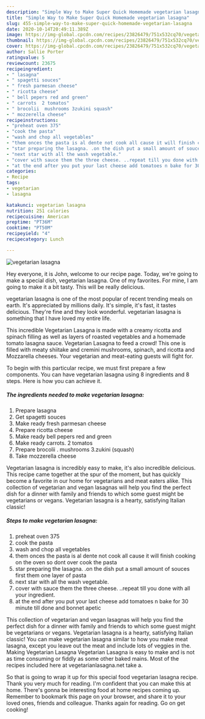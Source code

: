 ```yaml
---
description: "Simple Way to Make Super Quick Homemade vegetarian lasagna"
title: "Simple Way to Make Super Quick Homemade vegetarian lasagna"
slug: 455-simple-way-to-make-super-quick-homemade-vegetarian-lasagna
date: 2020-10-14T20:49:11.389Z
image: https://img-global.cpcdn.com/recipes/23826479/751x532cq70/vegetarian-lasagna-recipe-main-photo.jpg
thumbnail: https://img-global.cpcdn.com/recipes/23826479/751x532cq70/vegetarian-lasagna-recipe-main-photo.jpg
cover: https://img-global.cpcdn.com/recipes/23826479/751x532cq70/vegetarian-lasagna-recipe-main-photo.jpg
author: Sallie Porter
ratingvalue: 5
reviewcount: 23675
recipeingredient:
- " lasagna"
- " spagetti souces"
- " fresh parmesan cheese"
- " ricotta cheese"
- " bell pepers red and green"
- " carrots  2 tomatos"
- " brocolii  mushrooms 3zukini squash"
- " mozzerella cheese"
recipeinstructions:
- "preheat oven 375"
- "cook the pasta"
- "wash and chop all vegetables"
- "them onces the pasta is al dente not cook all cause it will finish cooking on the oven so dont over cook the pasta"
- "star preparing the lasagna. .on the dish put a small amount of souces first them one layer of pasta"
- "next star with all the wash vegetable."
- "cover with sauce them the three cheese. ..repeat till you done with all your ingredient."
- "at the end after you put your last cheese add tomatoes n bake for 30 minute till done and bonnet apetic"
categories:
- Recipe
tags:
- vegetarian
- lasagna

katakunci: vegetarian lasagna 
nutrition: 251 calories
recipecuisine: American
preptime: "PT36M"
cooktime: "PT50M"
recipeyield: "4"
recipecategory: Lunch

---
```



![vegetarian lasagna](https://img-global.cpcdn.com/recipes/23826479/751x532cq70/vegetarian-lasagna-recipe-main-photo.jpg)

Hey everyone, it is John, welcome to our recipe page. Today, we're going to make a special dish, vegetarian lasagna. One of my favorites. For mine, I am going to make it a bit tasty. This will be really delicious.

vegetarian lasagna is one of the most popular of recent trending meals on earth. It's appreciated by millions daily. It's simple, it's fast, it tastes delicious. They're fine and they look wonderful. vegetarian lasagna is something that I have loved my entire life.

This incredible Vegetarian Lasagna is made with a creamy ricotta and spinach filling as well as layers of roasted vegetables and a homemade tomato lasagna sauce. Vegetarian Lasagna to feed a crowd! This one is filled with meaty shiitake and cremini mushrooms, spinach, and ricotta and Mozzarella cheeses. Your vegetarian and meat-eating guests will fight for.


To begin with this particular recipe, we must first prepare a few components. You can have vegetarian lasagna using 8 ingredients and 8 steps. Here is how you can achieve it.

<!--inarticleads1-->

##### The ingredients needed to make vegetarian lasagna:

1. Prepare  lasagna
1. Get  spagetti souces
1. Make ready  fresh parmesan cheese
1. Prepare  ricotta cheese
1. Make ready  bell pepers red and green
1. Make ready  carrots.  2 tomatos
1. Prepare  brocolii . mushrooms 3.zukini (squash)
1. Take  mozzerella cheese


Vegetarian lasagna is incredibly easy to make, it&#39;s also incredible delicious. This recipe came together at the spur of the moment, but has quickly become a favorite in our home for vegetarians and meat eaters alike. This collection of vegetarian and vegan lasagnas will help you find the perfect dish for a dinner with family and friends to which some guest might be vegetarians or vegans. Vegetarian lasagna is a hearty, satisfying Italian classic! 

<!--inarticleads2-->

##### Steps to make vegetarian lasagna:

1. preheat oven 375
1. cook the pasta
1. wash and chop all vegetables
1. them onces the pasta is al dente not cook all cause it will finish cooking on the oven so dont over cook the pasta
1. star preparing the lasagna. .on the dish put a small amount of souces first them one layer of pasta
1. next star with all the wash vegetable.
1. cover with sauce them the three cheese. ..repeat till you done with all your ingredient.
1. at the end after you put your last cheese add tomatoes n bake for 30 minute till done and bonnet apetic


This collection of vegetarian and vegan lasagnas will help you find the perfect dish for a dinner with family and friends to which some guest might be vegetarians or vegans. Vegetarian lasagna is a hearty, satisfying Italian classic! You can make vegetarian lasagna similar to how you make meat lasagna, except you leave out the meat and include lots of veggies in the. Making Vegetarian Lasagna Vegetarian Lasagna is easy to make and is not as time consuming or fiddly as some other baked mains. Most of the recipes included here at vegetarianlasagna.net take a. 

So that is going to wrap it up for this special food vegetarian lasagna recipe. Thank you very much for reading. I'm confident that you can make this at home. There's gonna be interesting food at home recipes coming up. Remember to bookmark this page on your browser, and share it to your loved ones, friends and colleague. Thanks again for reading. Go on get cooking!
